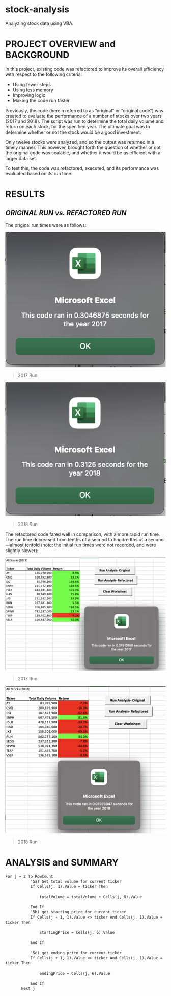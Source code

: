 # stock-analysis
Analyzing stock data using VBA.

# **PROJECT OVERVIEW and BACKGROUND**

In this project, existing code was refactored to improve its overall efficiency with respect to the following criteria:

 * Using fewer steps
 * Using less memory
 * Improving logic
 * Making the code run faster

Previously, the code (herein referred to as “original” or “original code”) was created to evaluate the performance of a number of stocks over two years (2017 and 2018). The script was run to determine the total daily volume and return on each stock, for the specified year. The ultimate goal was to determine whether or not the stock would be a good investment.

Only twelve stocks were analyzed, and so the output was returned in a timely manner. This however, brought forth the question of whether or not the original code was scalable, and whether it would be as efficient with a larger data set.

To test this, the code was refactored, executed, and its performance was evaluated based on its run time.


# **RESULTS**


## *ORIGINAL RUN vs. REFACTORED RUN*

The original run times were as follows:

![alt text](https://github.com/farwaali08/stock-analysis/blob/f73a3515271edbd98002f24d2166b6ac473a340b/2017_original.png)
> 2017 Run

![alt text](https://github.com/farwaali08/stock-analysis/blob/f73a3515271edbd98002f24d2166b6ac473a340b/2018_original.png)
> 2018 Run


The refactored code fared well in comparison, with a more rapid run time. The run time decreased from tenths of a second to hundredths of a second—almost tenfold (note: the initial run times were not recorded, and were slightly slower):


![alt text](https://github.com/farwaali08/stock-analysis/blob/f73a3515271edbd98002f24d2166b6ac473a340b/VBA_Challenge_2017.png)
> 2017 Run


![alt text](https://github.com/farwaali08/stock-analysis/blob/f73a3515271edbd98002f24d2166b6ac473a340b/VBA_Challenge_2018.png)
> 2018 Run

# **ANALYSIS and SUMMARY**

```
For j = 2 To RowCount
           '5a) Get total volume for current ticker
           If Cells(j, 1).Value = ticker Then

               totalVolume = totalVolume + Cells(j, 8).Value

           End If
           '5b) get starting price for current ticker
           If Cells(j - 1, 1).Value <> ticker And Cells(j, 1).Value = ticker Then

               startingPrice = Cells(j, 6).Value

           End If

           '5c) get ending price for current ticker
           If Cells(j + 1, 1).Value <> ticker And Cells(j, 1).Value = ticker Then

               endingPrice = Cells(j, 6).Value

           End If
       Next j
```
